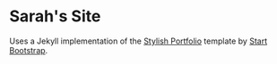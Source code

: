 # Sarah's Site

Uses a Jekyll implementation of the [Stylish Portfolio](http://startbootstrap.com/template-overviews/stylish-portfolio/) template by [Start Bootstrap](http://startbootstrap.com/).
